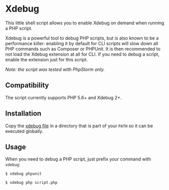 Xdebug
======

This little shell script allows you to enable Xdebug on demand when running a PHP script.

Xdebug is a powerful tool to debug PHP scripts, but is also known to be a performance killer: enabling it by default for CLI scripts will slow down all PHP commands such as Composer or PHPUnit. It is then recommended to not load the Xdebug extension at all for CLI. If you need to debug a script, enable the extension just for this script.

_Note: the script was tested with PhpStorm only._

Compatibility
------------

The script currently supports PHP 5.6+ and Xdebug 2+.

Installation
------------

Copy the [xdebug file](./xdebug) in a directory that is part of your `PATH` so it can be executed globally.

Usage
-----

When you need to debug a PHP script, just prefix your command with `xdebug`:

`$ xdebug phpunit`

`$ xdebug php script.php`

